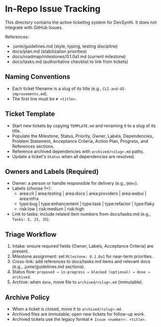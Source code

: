 # In-Repo Issue Tracking

This directory contains the active ticketing system for DevSynth. It does not integrate with GitHub Issues.

References:
- .junie/guidelines.md (style, typing, testing discipline)
- docs/plan.md (stabilization priorities)
- docs/roadmap/milestones/0.1.0a1.md (current milestone)
- docs/tasks.md (authoritative checklist to link from tickets)

## Naming Conventions

- Each ticket filename is a slug of its title (e.g., `CLI-and-UI-improvements.md`).
- The first line must be `# <title>`.

## Ticket Template

- Start new tickets by copying `TEMPLATE.md` and renaming it to a slug of its title.
- Populate the Milestone, Status, Priority, Owner, Labels, Dependencies, Problem Statement, Acceptance Criteria, Action Plan, Progress, and References sections.
- Reference archived dependencies with `archived/<slug>.md` paths.
- Update a ticket's `Status` when all dependencies are resolved.

## Owners and Labels (Required)

- Owner: a person or handle responsible for delivery (e.g., `@dev`).
- Labels (choose 1+):
  - area:cli | area:testing | area:docs | area:providers | area:webui | area:infra
  - type:bug | type:enhancement | type:task | type:refactor | type:flaky
  - risk:low | risk:medium | risk:high
- Link to tasks: include related item numbers from docs/tasks.md (e.g., `Tasks: 5, 23, 35`).

## Triage Workflow

1. Intake: ensure required fields (Owner, Labels, Acceptance Criteria) are present.
2. Milestone assignment: set `Milestone: 0.1.0a1` for near-term priorities.
3. Cross-link: add references to docs/tasks.md items and relevant docs (e.g., .junie/guidelines.md sections).
4. Status flow: `proposed → in-progress → blocked (optional) → done → archived`.
5. Archive: when `done`, move file to `archived/<slug>.md` (immutable).

## Archive Policy

- When a ticket is closed, move it to `archived/<slug>.md`.
- Archived files are immutable; open new tickets for follow-up work.
- Archived tickets use the legacy format `# Issue <number>: <title>`.
